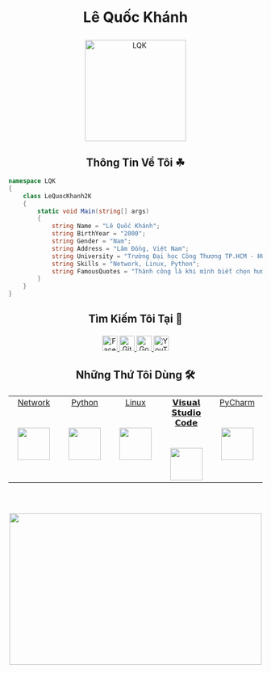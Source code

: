 # <p align="center">Lê Quốc Khánh</p>

<p align="center">
	<a href="https://github.com/LeQuocKhanh2K">
	<img src="https://cdn.dribbble.com/users/2208826/screenshots/6681451/_____.gif" width = "200" alt="LQK">
	</a>
</p>

<h2 align="center">Thông Tin Về Tôi ☘ </h2>

```C#
namespace LQK
{
    class LeQuocKhanh2K
    {
        static void Main(string[] args)
        {
            string Name = "Lê Quốc Khánh";
            string BirthYear = "2000";
            string Gender = "Nam";
            string Address = "Lâm Đồng, Việt Nam";
            string University = "Trường Đại học Công Thương TP.HCM - HUIT (Trường Đại học Công nghiệp thực phẩm TP.HCM - HUFI)";
            string Skills = "Network, Linux, Python";
            string FamousQuotes = "Thành công là khi mình biết chọn hướng đi phù hợp với bản thân mình!";
        }
    }
}
```

## <p align="center">Tìm Kiếm Tôi Tại 🔎</p>

<p align="center">
  <a href="https://www.facebook.com/Skynoone09">
    <img src="https://upload.wikimedia.org/wikipedia/commons/0/05/Facebook_Logo_%282019%29.png" alt="Facebook" height="30" width="30">
  </a>
	
  <a href="https://github.com/LeQuocKhanh2K">
    <img src="https://cdn.icon-icons.com/icons2/2351/PNG/512/logo_github_icon_143196.png" alt="Github" height="30" width="30">
  </a>
  
  <a href="mailto:Skynoone0101@gmail.com">
    <img src="https://upload.wikimedia.org/wikipedia/commons/8/8c/Gmail_Icon_%282013-2020%29.svg" alt="Google" height="30" width="30">
  </a>
  
  <a href="https://www.youtube.com/channel/UCNvs9HqPplLOuLH_REq9gjA">
    <img src="https://upload.wikimedia.org/wikipedia/commons/f/fb/YouTube_Kids_LogoVector.svg" alt="YouTube" height="30" width="30">
  </a>
</p>

## <p align="center">Những Thứ Tôi Dùng 🛠️</p>

<table align="center">
  <tbody>
    <tr valign="top">
      <td width="20%" align="center">
	<a href="https://www.netacad.com/">
		<span>Network</span><br><br><br>
		<img height="64px" src="https://upload.wikimedia.org/wikipedia/commons/0/08/Cisco_logo_blue_2016.svg">
	 </a>
      </td>
      <td width="20%" align="center">
	 <a href="https://docs.python.org/3/">
		<span>Python</span><br><br><br>
		<img height="64px" src="https://cdn.svgporn.com/logos/python.svg">
	 </a>
      </td>
      <td width="20%" align="center">
	<a href="https://vi.wikipedia.org/wiki/Linux">
		<span>Linux</span><br><br><br>
		<img height="64px" src="https://upload.wikimedia.org/wikipedia/commons/3/35/Tux.svg">
	 </a>
      </td>
	<td width="20%" align="center">
		<a href="https://code.visualstudio.com/docs">
        <span>𝗩𝗶𝘀𝘂𝗮𝗹 𝗦𝘁𝘂𝗱𝗶𝗼 𝗖𝗼𝗱𝗲</span><br><br><br>
        <img height="64px" src="https://cdn.worldvectorlogo.com/logos/visual-studio-code-1.svg">
		</a>
      </td>
      <td width="20%" align="center">
	      <a href="https://www.jetbrains.com/pycharm/">
        <span>PyCharm</span><br><br><br>
        <img height="64px" src="https://upload.wikimedia.org/wikipedia/commons/1/1d/PyCharm_Icon.svg">
	      </a>
      </td>
    </tr>
    </tr>
  </tbody>
</table>


## <p align="center"></p>
<br>
<p align='center'>
<img src="https://github.com/LeQuocKhanh2K/LeQuocKhanh2K/assets/75305251/6922cb07-7a82-41d8-b782-535699a4ea73" height="300" width="500"&theme=react-dark&hide_border=true">
<p>

